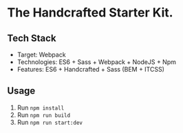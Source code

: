 # The Handcrafted Starter Kit.

## Tech Stack
* Target: Webpack
* Technologies: ES6 + Sass + Webpack + NodeJS +  Npm
* Features:  ES6 + Handcrafted + Sass (BEM + ITCSS)

## Usage
1. Run `npm install` 
2. Run `npm run build` 
3. Run `npm run start:dev`
